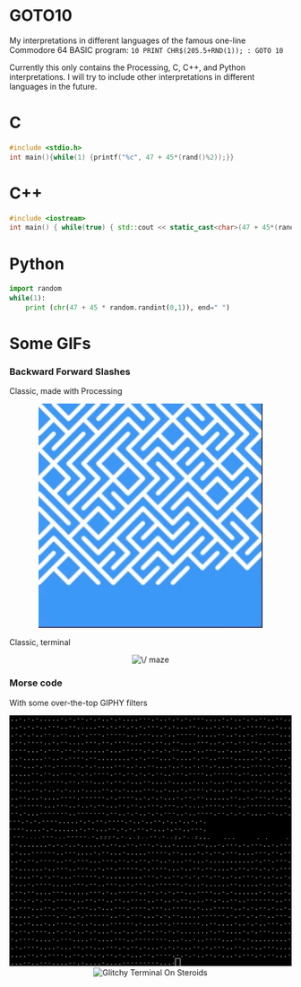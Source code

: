 # GOTO10

My interpretations in different languages of the famous one-line Commodore 64 BASIC program: `10 PRINT CHR$(205.5+RND(1)); : GOTO 10`

Currently this only contains the Processing, C, C++, and Python interpretations. I will try to include other interpretations in different languages in the future.

# C

```c
#include <stdio.h>
int main(){while(1) {printf("%c", 47 + 45*(rand()%2));}}
```

# C++

``` cpp
#include <iostream> 
int main() { while(true) { std::cout << static_cast<char>(47 + 45*(rand()%2)); } }
```
# Python

```python
import random
while(1):
	print (chr(47 + 45 * random.randint(0,1)), end=" ")
```

# Some GIFs

### Backward Forward Slashes

Classic, made with Processing

<p align="center">
  <img src="./gifs/processingMaze.gif" alt="\/ maze in Processing" width="400"/>
</p>

Classic, terminal

<p align="center">
  <img src="./gifs/unfilteredBackwardForward.gif" alt="\/ maze" width="550"/>
</p>

### Morse code

With some over-the-top GIPHY filters

<p align="center">
	<img src="./gifs/morseCode.gif" alt="Glitchy Morse Code" width="550"/>
	<img src="./gifs/terminalOnSteroids.gif" alt="Glitchy Terminal On Steroids" width="550"/>
</p>
